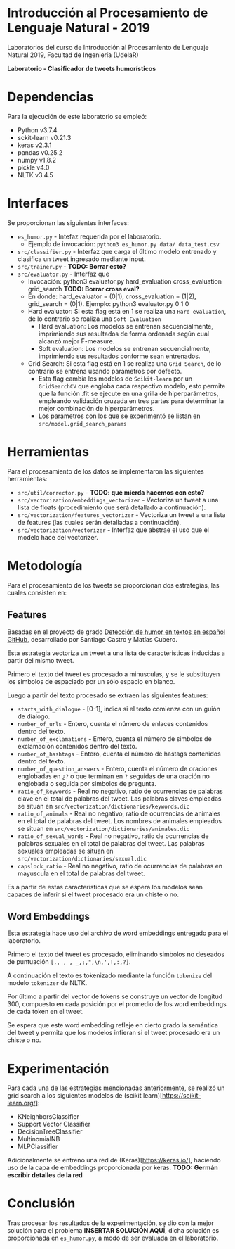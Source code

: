 # Introducción al Procesamiento de Lenguaje Natural - 2019
Laboratorios del curso de Introducción al Procesamiento de Lenguaje Natural 2019, Facultad de Ingeniería (UdelaR)

**Laboratorio - Clasificador de tweets humorísticos**

# Dependencias
Para la ejecución de este laboratorio se empleó:
- Python v3.7.4
- sckit-learn v0.21.3
- keras v2.3.1
- pandas v0.25.2
- numpy v1.8.2
- pickle v4.0
- NLTK v3.4.5

# Interfaces
Se proporcionan las siguientes interfaces:
- `es_humor.py` - Intefaz requerida por el laboratorio.
  - Ejemplo de invocación: `python3 es_humor.py data/ data_test.csv`
- `src/classifier.py` - Interfaz que carga el último modelo entrenado y clasifica un tweet ingresado mediante input.
- `src/trainer.py` - **TODO: Borrar esto?**
- `src/evaluator.py` - Interfaz que 
  - Invocación: python3 evaluator.py hard_evaluation cross_evaluation grid_search **TODO: Borrar cross eval?**
  - En donde: hard_evaluator = (0|1), cross_evaluation = (1|2), grid_search = (0|1). Ejemplo: python3 evaluator.py 0 1 0
  - Hard evaluator: Si esta flag está en 1 se realiza una `Hard evaluation`, de lo contrario se realiza una `Soft Evaluation`
    - Hard evaluation: Los modelos se entrenan secuencialmente, imprimiendo sus resultados de forma ordenada según cual alcanzó mejor F-measure.
    - Soft evaluation: Los modelos se entrenan secuencialmente, imprimiendo sus resultados conforme sean entrenados.
  - Grid Search: Si esta flag está en 1 se realiza una `Grid Search`, de lo contrario se entrena usando parámetros por defecto.
    - Esta flag cambia los modelos de `Scikit-learn` por un `GridSearchCV` que engloba cada respectivo modelo, esto permite que la función .fit se ejecute en una grilla de hiperparámetros, empleando validación cruzada en tres partes para determinar la mejor combinación de hiperparámetros.
    - Los parametros con los que se experimentó se listan en `src/model.grid_search_params`

# Herramientas
Para el procesamiento de los datos se implementaron las siguientes herramientas:
- `src/util/corrector.py` - **TODO: qué mierda hacemos con esto?**
- `src/vectorization/embeddings_vectorizer` - Vectoriza un tweet a una lista de floats (procedimiento que será detallado a continuación).
- `src/vectorization/features_vectorizer` - Vectoriza un tweet a una lista de features (las cuales serán detalladas a continuación).
- `src/vectorization/vectorizer` - Interfaz que abstrae el uso que el modelo hace del vectorizer.

# Metodología
Para el procesamiento de los tweets se proporcionan dos estratégias, las cuales consisten en:

## Features
Basadas en el proyecto de grado [Detección de humor en textos en español](https://www.fing.edu.uy/inco/grupos/pln/prygrado/Informepghumor.pdf) [GitHub](https://github.com/pln-fing-udelar/pghumor), desarrollado por Santiago Castro y Matías Cubero.

Esta estrategia vectoriza un tweet a una lista de caracteristicas inducidas a partir del mismo tweet.

Primero el texto del tweet es procesado a minusculas, y se le substituyen los simbolos de espaciado por un sólo espacio en blanco.

Luego a partir del texto procesado se extraen las siguientes features:
- `starts_with_dialogue` - [0-1], indica si el texto comienza con un guión de dialogo.
- `number_of_urls` - Entero, cuenta el número de enlaces contenidos dentro del texto.
- `number_of_exclamations` - Entero, cuenta el número de simbolos de exclamación contenidos dentro del texto.
- `number_of_hashtags` - Entero, cuenta el número de hastags contenidos dentro del texto.
- `number_of_question_answers` - Entero, cuenta el número de oraciones englobadas en `¿?` o que terminan en `?` seguidas de una oración no englobada o seguida por simbolos de pregunta.
- `ratio_of_keywords` - Real no negativo, ratio de ocurrencias de palabras clave en el total de palabras del tweet. Las palabras claves empleadas se situan en `src/vectorization/dictionaries/keywords.dic`
- `ratio_of_animals` - Real no negativo, ratio de ocurrencias de animales en el total de palabras del tweet. Los nombres de animales empleados se situan en `src/vectorization/dictionaries/animales.dic`
- `ratio_of_sexual_words` - Real no negativo, ratio de ocurrencias de palabras sexuales en el total de palabras del tweet. Las palabras sexuales empleadas se situan en `src/vectorization/dictionaries/sexual.dic`
- `capslock_ratio` - Real no negativo, ratio de ocurrencias de palabras en mayuscula en el total de palabras del tweet.

Es a partir de estas caracteristicas que se espera los modelos sean capaces de inferir si el tweet procesado era un chiste o no.

## Word Embeddings
Esta estrategia hace uso del archivo de word embeddings entregado para el laboratorio.

Primero el texto del tweet es procesado, eliminando simbolos no deseados de puntuación `[., , , _,;,",\n,',!,:,?]`.

A continuación el texto es tokenizado mediante la función `tokenize` del modelo `tokenizer` de NLTK.

Por último a partir del vector de tokens se construye un vector de longitud 300, compuesto en cada posición por el promedio de los word embeddings de cada token en el tweet.

Se espera que este word embedding refleje en cierto grado la semántica del tweet y permita que los modelos infieran si el tweet procesado era un chiste o no.

# Experimentación
Para cada una de las estrategias mencionadas anteriormente, se realizó un grid search a los siguientes modelos de (scikit learn)[https://scikit-learn.org/]:
- KNeighborsClassifier
- Support Vector Classifier
- DecisionTreeClassifier 
- MultinomialNB 
- MLPClassifier

Adicionalmente se entrenó una red de (Keras)[https://keras.io/], haciendo uso de la capa de embeddings proporcionada por keras.
**TODO: Germán escribir detalles de la red**

# Conclusión
Tras procesar los resultados de la experimentación, se dio con la mejor solución para el problema **INSERTAR SOLUCIÓN AQUÍ**, dicha solución es proporcionada en `es_humor.py`, a modo de ser evaluada en el laboratorio.